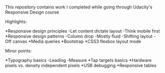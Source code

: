 This repository contains work I completed while going through Udacity's Responsive Design course

Highlights:

  *Responsive design principles
    -Let content dictate layout
    -Think mobile first
  *Responsive design patterns
    -Column drop
    -Mostly fluid
    -Shifting layout
    -Off canvas
  *Media queries
  *Bootstrap
  *CSS3 flexbox layout mode

Minor points:

  *Typography basics
    -Leading
    -Measure
  *Tap targets basics
  *Hardware pixels vs. density independent pixels
  *USB debugging
  *Responsive tables
